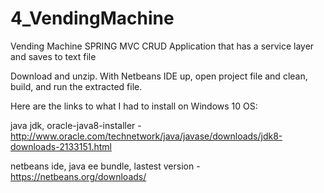 # 4_VendingMachine
Vending Machine SPRING MVC CRUD Application that has a service layer and saves to text file 

Download and unzip. With Netbeans IDE up, open project file and clean, build, and run the extracted file.

Here are the links to what I had to install on Windows 10 OS:

java jdk, oracle-java8-installer - http://www.oracle.com/technetwork/java/javase/downloads/jdk8-downloads-2133151.html

netbeans ide, java ee bundle, lastest version - https://netbeans.org/downloads/
